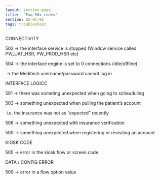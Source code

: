 ```yaml
---
layout: section-page
title:  "Faq-50x-codes"
section: 02-01-02
tags: troubleshoot
---
```


CONNECTIVITY

502 -> the interface service is stopped (Window service called PW_UAT_HSR, PW_PROD_HSR etc)

504 -> the interface engine is set to 0 connections (idle/offline)

​ -> the Meditech username/password cannot log in

INTERFACE LOGICC

501 -> there was someting unexpected when going to scheuduling

503 -> something unexpected when pulling the patient’s account

​ i.e. the insurance was not as “expected” recently

506 -> something unexpected with insurance verification

500 -> something unexpected when registering or revisiting an account

KIOSK CODE

505 -> error in the kiosk flow or screen code

DATA / CONFIG ERROR

509 -> error in a flow option value
